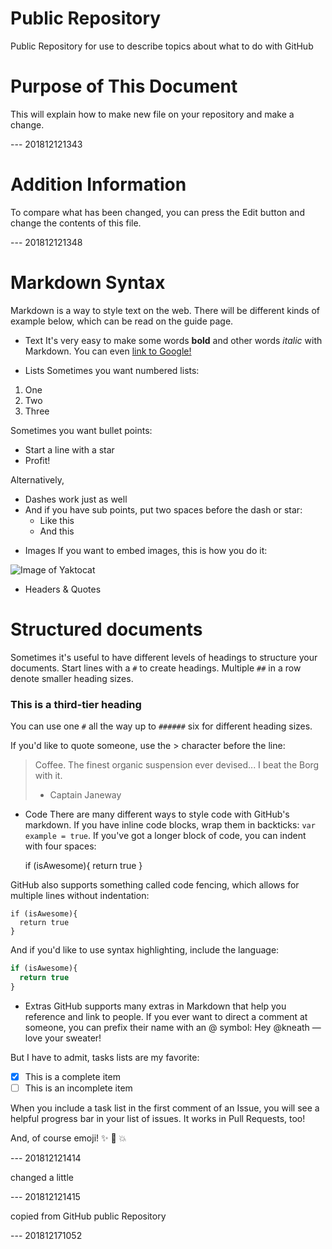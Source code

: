 # Public Repository
Public Repository for use to describe topics about what to do with GitHub

# Purpose of This Document
This will explain how to make new file on your repository and make a change.

--- 201812121343

# Addition Information
To compare what has been changed, you can press the Edit button and change the contents of this file.

--- 201812121348

# Markdown Syntax
Markdown is a way to style text on the web. There will be different kinds of example below, which can be read on the guide page.

* Text
It's very easy to make some words **bold** and other words *italic* with Markdown.
You can even [link to Google!](http://google.com)

* Lists
Sometimes you want numbered lists:

1. One
2. Two
3. Three

Sometimes you want bullet points:

* Start a line with a star
* Profit!

Alternatively,

- Dashes work just as well
- And if you have sub points, put two spaces before the dash or star:
  - Like this
  - And this

* Images
If you want to embed images, this is how you do it:

![Image of Yaktocat](https://octodex.github.com/images/yaktocat.png)

* Headers & Quotes
# Structured documents

Sometimes it's useful to have different levels of headings to structure your documents. Start lines with a `#` to create headings. Multiple `##` in a row denote smaller heading sizes.

### This is a third-tier heading

You can use one `#` all the way up to `######` six for different heading sizes.

If you'd like to quote someone, use the > character before the line:

> Coffee. The finest organic suspension ever devised... I beat the Borg with it.
> - Captain Janeway

* Code
There are many different ways to style code with GitHub's markdown. If you have inline code blocks, wrap them in backticks: `var example = true`.  If you've got a longer block of code, you can indent with four spaces:

    if (isAwesome){
      return true
    }

GitHub also supports something called code fencing, which allows for multiple lines without indentation:

```
if (isAwesome){
  return true
}
```

And if you'd like to use syntax highlighting, include the language:

```javascript
if (isAwesome){
  return true
}
```

* Extras
GitHub supports many extras in Markdown that help you reference and link to people. If you ever want to direct a comment at someone, you can prefix their name with an @ symbol: Hey @kneath — love your sweater!

But I have to admit, tasks lists are my favorite:

- [x] This is a complete item
- [ ] This is an incomplete item

When you include a task list in the first comment of an Issue, you will see a helpful progress bar in your list of issues. It works in Pull Requests, too!

And, of course emoji! :sparkles: :camel: :boom:

--- 201812121414

changed a little

--- 201812121415

copied from GitHub public Repository

--- 201812171052
